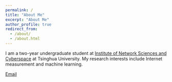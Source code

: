 ```yaml
---
permalink: /
title: "About Me"
excerpt: "About Me"
author_profile: true
redirect_from: 
  - /about/
  - /about.html
---
```

 I am a two-year undergraduate student at [Institute of Network Sciences and Cyberspace](https://www.insc.tsinghua.edu.cn/) at Tsinghua University. My research interests include Internet measurement and machine learning.

 [Email](chenhx23@mails.tsinghua.edu.cn)
